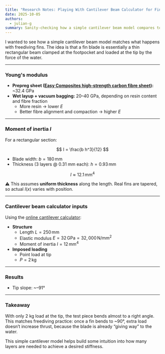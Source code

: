 ```yaml
---
title: "Research Notes: Playing With Cantilever Beam Calculator for Fin Blades"
date: 2025-10-05
authors:
  - julian-g
summary: Sanity-checking how a simple cantilever beam model compares to real freediving fin blades.
---
```


I wanted to see how a simple cantilever beam model matches what happens with freediving fins. The idea is that a fin blade is essentially a thin rectangular beam clamped at the footpocket and loaded at the tip by the force of the water.

<!-- more -->

---

### Young's modulus
- **Prepreg sheet ([Easy Composites high-strength carbon fibre sheet](https://www.easycomposites.co.uk/high-strength-carbon-fibre-sheet)):** ~32.4 GPa
- **Wet layup + vacuum bagging:** 20–40 GPa, depending on resin content and fibre fraction
  - More resin → lower $E$
  - Better fibre alignment and compaction → higher $E$

---

### Moment of inertia $I$
For a rectangular section:

$$
I = \frac{b h^3}{12}
$$

- Blade width: $b = 180\,\text{mm}$
- Thickness (3 layers @ 0.31 mm each): $h = 0.93\,\text{mm}$

$$
I \approx 12.1\,\text{mm}^4
$$

⚠️ This assumes **uniform thickness** along the length. Real fins are tapered, so actual $I(x)$ varies with position.

---

### Cantilever beam calculator inputs
Using the [online cantilever calculator](https://calcresource.com/statics-cantilever-beam.html):

- **Structure**
  - Length $L = 250\,\text{mm}$
  - Elastic modulus $E = 32\,\text{GPa} = 32{,}000\,\text{N/mm}^2$
  - Moment of inertia $I = 12\,\text{mm}^4$
- **Imposed loading**
  - Point load at tip
  - $P = 2\,\text{kg}$

---

### Results
- Tip slope: ~–91°

---

### Takeaway
With only 2 kg load at the tip, the test piece bends almost to a right angle. This matches freediving practice: once a fin bends to ~90°, extra load doesn’t increase thrust, because the blade is already “giving way” to the water.

This simple cantilever model helps build some intuition into how many layers are needed to achieve a desired stiffness.
